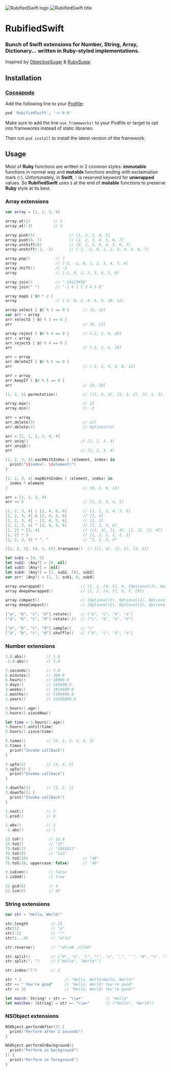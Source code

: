 ![RubifiedSwift logo][Logo Url] ![RubifiedSwift title][Title Url]

# RubifiedSwift
### Bunch of Swift extensions for Number, String, Array, Dictionary... written in Ruby-styled implementations.

Inspired by [ObjectiveSugar](https://github.com/supermarin/ObjectiveSugar) & [RubySugar](https://github.com/michalkonturek/RubySugar)

## Installation

### [Cocoapods][]

Add the following line to your [Podfile][]:

````ruby
pod 'RubifiedSwift', '~> 0.9'
````

Make sure to add the line `use_frameworks!` to your Podfile or target to opt into frameworks instead of static libraries.

Then run `pod install` to install the latest version of the framework.

## Usage

Most of **Ruby** functions are written in 2 common styles: **immutable** functions in normal way and **mutable** functions ending with exclaimation mark (`!`). Unfortunately, in **Swift**, `!` is reserved keyword for **unwrapped** values. So **RubifiedSwift** uses `$` at the end of **mutable** functions to preserve **Ruby** style at its best.

### Array extensions

```swift
var array = [1, 2, 3, 4]

array.at(2)          // 3
array.at(-3)         // 2

array.push(5)               // [1, 2, 3, 4, 5]
array.push(6, 7)            // [1, 2, 3, 4, 5, 6, 7]
array.unshift(0)            // [0, 1, 2, 3, 4, 5, 6, 7]
array.unshift(-2, -1)       // [-2, -1, 0, 1, 2, 3, 4, 5, 6, 7]

array.pop()           // 7
array                 // [-2, -1, 0, 1, 2, 3, 4, 5, 6]
array.shift()         // -2
array                 // [-1, 0, 1, 2, 3, 4, 5, 6]

array.join()          // "-10123456"
array.join(" ")       // "-1 0 1 2 3 4 5 6"

array.map$ { $0 * 2 }
array                 // [-2, 0, 2, 4, 6, 8, 10, 12]

array.select { $0 % 3 == 0 }      // [6, 12]
var arr = array
arr.select$ { $0 % 3 == 0 }
arr                               // [6, 12]

array.reject { $0 % 4 == 0 }      // [-2, 2, 6, 10]
arr = array
arr.reject$ { $0 % 4 == 0 }
arr                               // [-2, 2, 6, 10]

arr = array
arr.deleteIf { $0 % 5 == 0 }
arr                               // [-2, 2, 4, 6, 8, 12]

arr = array
arr.keepIf { $0 % 5 == 0 }
arr                               // [0, 10]

[1, 2, 3].permutation()           // [[1, 2, 3], [1, 3, 2], [2, 1, 3], [2, 3, 1], [3, 1, 2], [3, 2, 1]]

array.max()                       // 12
array.min()                       // -2

arr = array
arr.delete(5)                     // nil
arr.delete(2)                     // Optional(2)

arr = [1, 1, 2, 3, 4, 4]
arr.uniq()                       // [1, 2, 3, 4]
arr.uniq$()
arr                              // [1, 2, 3, 4]

[1, 2, 3, 4].eachWithIndex { (element, index) in
  print("\(index). \(element)")
}

[1, 2, 3, 4].mapWithIndex { (element, index) in
  index * element
}                                 // [0, 2, 6, 12]

arr = [1, 2, 3, 4]
arr << 5                          // [1, 2, 3, 4, 5]

[1, 2, 3, 4] | [3, 4, 5, 6]       // [1, 2, 3, 4, 5, 6]
[1, 2, 3, 4] & [3, 4, 5, 6]       // [3, 4]
[1, 2, 3, 4] - [3, 4, 5, 6]       // [1, 2]
[1, 2, 3, 4] ^ [3, 4, 5, 6]       // [1, 2, 5, 6]
[1, 2] * [3, 4]                   // [[1, 3], [1, 4], [2, 3], [2, 4]]
[1, 2] * 3                        // [1, 2, 1, 2, 1, 2]
[1, 2, 3, 4] * ", "               // "1, 2, 3, 4"

[[1, 2, 3], [4, 5, 6]].transpose()  // [[1, 4], [2, 5], [3, 6]]

let sub1 = [4, 5]
let sub2: [Any?] = [8, nil]
let sub3: [Any?] = [nil]
let sub4: [Any?] = [7, sub2, [9], sub3]
var arr: [Any?] = [1, 2, sub1, 6, sub4]

array.unwrapped()                // [1, 2, [4, 5], 6, [Optional(7), Optional([Optional(8), nil]), Optional([9]), Optional([nil])]]
array.deepUnwrapped()            // [1, 2, [4, 5], 6, 7, [9]]

array.compact()                  // [Optional(1), Optional(2), Optional([4, 5]), Optional(6), Optional([Optional(7), Optional([Optional(8), nil]), Optional([9]), Optional([nil])])]
array.deepCompact()              // [Optional(1), Optional(2), Optional([4, 5]), Optional(6), Optional(7), Optional(8), Optional([9])]

["a", "b", "c", "d"].rotate()    // ["b", "c", "d", "a"]
["a", "b", "c", "d"].rotate(-2)  // ["c", "d", "a", "b"]

["a", "b", "c", "d"].sample()    // "c"
["a", "b", "c", "d"].shuffle()   // ["b", "c", "d", "a"]
```

### Number extensions

```swift
1.0.abs()         // 1.0
-1.0.abs()        // 1.0

7.seconds()       // 7.0
6.minutes()       // 360.0
5.hours()         // 18000.0
4.days()          // 345600.0
3.weeks()         // 1814400.0
2.months()        // 5184000.0
1.years()         // 31536000.0

3.hours().ago()
3.hours().sinceNow()

let time = 3.hours().ago()
3.hours().until(time)
3.hours().since(time)

5.times()         // [0, 1, 2, 3, 4, 5]
5.times {
  print("Invoke callback")
}

3.upTo(5)         // [3, 4, 5]
3.upTo(5) {
  print("Invoke callback")
}

3.downTo(1)       // [3, 2, 1]
3.downTo(1) {
  print("Invoke callback")
}

1.next()          // 2
1.pred()          // 0

1.abs()           // 1
-1.abs()          // 1

15.toF()           // 15.0
15.toS()           // "15"
75.toS(2)          // "1001011"
75.toS(8)          // "113"
75.toS(16)                        // "4B"
75.toS(16, uppercase: false)      // "4b"

3.isEven()         // false
3.isOdd()          // true

21.gcd(6)          // 3
21.lcm(6)          // 42
```

### String extensions

```swift
var str = "Hello, World!"

str.length          // 13
str[1]              // "e"
str[-1]             // "!"
str[1...4]          // "ello"

str.reverse()       // "!dlroW ,olleH"

str.split()         // ["H", "e", "l", "l", "o", ",", " ", "W", "o", "r", "l", "d", "!"]
str.split(", ")     // ["Hello", "World!"]

str.index("l")      // 2

str * 2                   // "Hello, World!Hello, World!"
str << " You're good"     // "Hello, World! You're good"
str << 33                 // "Hello, World! You're good!"

let match: String? = str =~ "\\w+"          // "Hello"
let matches: [String] = str =~ "\\w+"       // ["Hello", "World"]
```

### NSObject extensions

```swift
NSObject.performAfter(3) {
  print("Perform after 3 seconds")
}

NSObject.performInBackground({
  print("Perform in background")
}) {
  print("Perform in foreground")
}
```

[Logo Url]: https://dl.dropboxusercontent.com/u/44988373/Work/FnFr/RubifiedSwift/RubifiedSwift-logo-small.png
[Title Url]: https://dl.dropboxusercontent.com/u/44988373/Work/FnFr/RubifiedSwift/RubifiedSwift-title-small.png

[CocoaPods]: https://cocoapods.org
[Podfile]: https://guides.cocoapods.org/using/the-podfile.html
